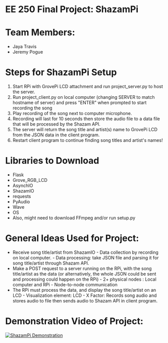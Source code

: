# EE 250 Final Project: ShazamPi

# Team Members:
* Jaya Travis 
* Jeremy Pogue 

# Steps for ShazamPi Setup
1. Start RPi with GrovePi LCD attachment and run project_server.py to host the server.
2. Run project_client.py on local computer (changing SERVER to match hostname of server) and press "ENTER" when prompted to start recording the song 
3. Play recording of the song next to computer microphone.
4. Recording will last for 10 seconds then store the audio file to a data file that will be processed by the Shazam API.
5. The server will return the song title and artist(s) name to GrovePi LCD from the JSON data in the client program.
6. Restart client program to continue finding song titles and artist's names!

# Libraries to Download
* Flask
* Grove_RGB_LCD
* AsynchIO
* ShazamIO
* requests
* PyAudio
* Wave
* OS
* Also, might need to download FFmpeg and/or run setup.py

# General Ideas Used for Project: 
* Receive song title/artist from ShazamIO
        - Data collection by recording on local computer.
        - Data processing: take JSON file and parsing it for song title/artist through Shazam API.
 * Make a POST request to a server running on the RPi, with the song title/artist as the data (or alternatively, the whole JSON could be sent and processing could happen on the RPi)
        - 2+ physical nodes : Local computer and RPi
        - Node-to-node communication
* The RPi must process the data, and display the song title/artist on an LCD
        - Visualization element: LCD
        - X Factor: Records song audio and stores audio to file then sends audio to Shazam API in client program. 


# Demonstration Video of Project:

[![ShazamPi Demonstration](https://www.shazam.com/resources/6d5bc923785ad71cf6206e7c624a1d77f98274e2/shazambrand.jpg)](https://youtu.be/vz6OsyjE_4E)

